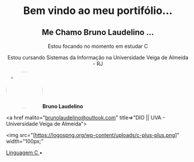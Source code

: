 <h1 align="center">Bem vindo ao meu portifólio...</h1>  
<h2 align="center">Me Chamo Bruno Laudelino ...</h2>          
<p></p>
<p align="center">Estou focando no momento em estudar C</p>
<p align="center">Estou cursando Sistemas da Informação na Universidade Veiga de Almeida - RJ</p>

<p align="left" href=https://www.linkedin.com/in/brunolaudelino></p>
 <img style="border-radius: 50%;" src="http://www.quartograu.com.br/wp-content/uploads/2020/02/logo-specto-case-uva-01-300x300-1.png" width="100px;"
 
 <h2 <sub><b>Bruno Laudelino</b></sub></a> 

 <a href malito="brunolaudelino@outlook.com" title=>"DIO || UVA - Universidade Veiga de Almeida"></a>

<img src="[https://logospng.org/wp-content/uploads/c-plus-plus.png]" width="100px;"

 <a href="https://github.com/brunolaudelino/C">Linguagem C </a> •

[https://logospng.org/wp-content/uploads/c-plus-plus.png]: ttps://logospng.org/wp-content/uploads/c-plus-plus.pn